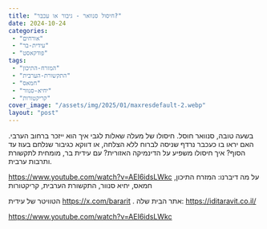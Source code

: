 ```yaml
---
title: "חיסול סנוואר - גיבור או עכבר?"
date: 2024-10-24
categories: 
 - "אורחים"
 - "עידית-בר"
 - "פודקאסט"
tags: 
 - "המזרח-התיכון"
 - "התקשורת-הערבית"
 - "חמאס"
 - "יחיא-סנוור"
 - "קריקטורות"
cover_image: "/assets/img/2025/01/maxresdefault-2.webp"
layout: "post"
---
```


בשעה טובה, סנוואר  חוסל. חיסולו של מעלה שאלות לגבי איך הוא ייזכר ברחוב הערבי. האם יראו בו כעכבר נרדף שניסה לברוח ללא הצלחה, או דווקא כגיבור שנלחם בעוז עד הסוף? איך חיסולו משפיע על הדינמיקה האזורית?
 עם עידית בר, מומחית לתקשורת ותרבות ערבית. 

<https://www.youtube.com/watch?v=AEI6idsLWkc>
על מה דיברנו: המזרח התיכון, חמאס, יחיא סנוור, התקשורת הערבית, קריקטורות

הטוויטר של עידית <https://x.com/bararit> . אתר הבית שלה: <https://iditaravit.co.il/>

<https://www.youtube.com/watch?v=AEI6idsLWkc>
